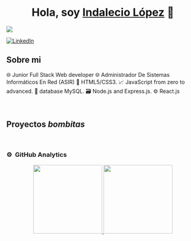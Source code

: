 <div align="center">
<h1 align="center">Hola, soy <a href="https://www.linkedin.com/in/indalecio-lopez-castro/">Indalecio López</a> 👋</h1>
</div>
<img align="center" src="https://c4.wallpaperflare.com/wallpaper/632/34/549/technology-monitor-alpha-coders-binary-wallpaper-preview.jpg">

[![LinkedIn](https://img.freepik.com/vector-premium/logotipo-cuadrado-linkedin-aislado-sobre-fondo-blanco_469489-892.jpg?w=740)](https://www.linkedin.com/in/indalecio-lopez-castro/)

## Sobre mi

🌐 Junior Full Stack Web developer
🌐 Administrador De Sistemas Informáticos En Red (ASIR)
📖 HTML5/CSS3.⁣
📈 JavaScript from zero to advanced.⁣
📝 database MySQL.⁣
🗃 Node.js and Express.js.⁣
⚙ React.js

<br>

## Proyectos *bombitas*

</div>
<br>

### ⚙️ &nbsp;GitHub Analytics

<p align="center">
<a href="https://github.com/ArisGuimera">
  <img height="180em" src="https://github-readme-stats-eight-theta.vercel.app/api?username=ArisGuimera&show_icons=true&theme=algolia&include_all_commits=true&count_private=true"/>
  <img height="180em" src="https://github-readme-stats-eight-theta.vercel.app/api/top-langs/?username=ArisGuimera&layout=compact&langs_count=8&theme=algolia"/>
</a>
</p>
